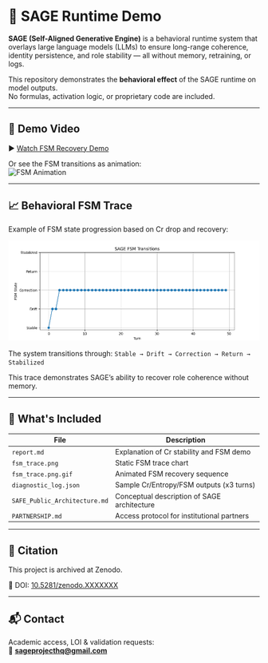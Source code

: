 # 🧠 SAGE Runtime Demo

**SAGE (Self-Aligned Generative Engine)** is a behavioral runtime system that overlays large language models (LLMs) to ensure long-range coherence, identity persistence, and role stability — all without memory, retraining, or logs.

This repository demonstrates the **behavioral effect** of the SAGE runtime on model outputs.  
No formulas, activation logic, or proprietary code are included.

---

## 🎥 Demo Video

▶️ [Watch FSM Recovery Demo](demo/media/SAGE_FSM_Recovery_Demo.mp4)

Or see the FSM transitions as animation:  
![FSM Animation](demo/media/fsm_trace.png.gif)

---

## 📈 Behavioral FSM Trace

Example of FSM state progression based on Cr drop and recovery:

![FSM Trace](demo/fsm_trace.png)

The system transitions through:
`Stable → Drift → Correction → Return → Stabilized`

This trace demonstrates SAGE’s ability to recover role coherence without memory.

---

## 🧪 What's Included

| File                      | Description                                 |
|---------------------------|---------------------------------------------|
| `report.md`              | Explanation of Cr stability and FSM demo    |
| `fsm_trace.png`          | Static FSM trace chart                      |
| `fsm_trace.png.gif`      | Animated FSM recovery sequence              |
| `diagnostic_log.json`    | Sample Cr/Entropy/FSM outputs (x3 turns)    |
| `SAFE_Public_Architecture.md` | Conceptual description of SAGE architecture |
| `PARTNERSHIP.md`         | Access protocol for institutional partners  |

---

## 📄 Citation

This project is archived at Zenodo.

📌 DOI: [10.5281/zenodo.XXXXXXX](https://doi.org/10.5281/zenodo.XXXXXXX)

---

## 📬 Contact

Academic access, LOI & validation requests:  
📧 **sageprojecthq@gmail.com**

